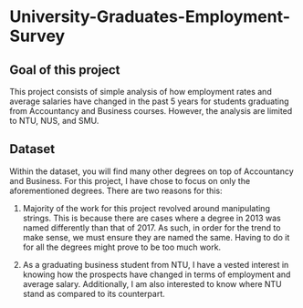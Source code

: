 # University-Graduates-Employment-Survey

## Goal of this project 
This project consists of simple analysis of how employment rates and average salaries have changed in the past 5 years for students graduating from Accountancy and Business courses. However, the analysis are limited to NTU, NUS, and SMU.

## Dataset
Within the dataset, you will find many other degrees on top of Accountancy and Business. For this project, I have chose to focus on only the aforementioned degrees. 
There are two reasons for this:
1) Majority of the work for this project revolved around manipulating strings. This is because there are cases where a degree in 2013 was named differently than that of 2017. As such, in order for the trend to make sense, we must ensure they are named the same. Having to do it for all the degrees might prove to be too much work.

2) As a graduating business student from NTU, I have a vested interest in knowing how the prospects have changed in terms of employment and average salary. Additionally, I am also interested to know where NTU stand as compared to its counterpart.
